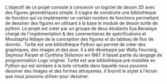 L'objectif de ce projet consiste à concevoir un logiciel de dessin 2D avec des figures géométriques simple. Il s’agira de construire une bibliothèque de fonction qui va implémenter un certain nombre de fonctions permettant de dessiner des figures en utilisant à la base le module de dessin turtle de python. Le projet est créer par un groupe de deux étudiants Eya Benalaya chargé de l'implémentation & des commentaires de spécifications et Moustapha Ndiaye de la conception des figures et du tableau de flux de donnés . Turtle est une bibliothèque Python qui permet de créer des graphiques, des images et des jeux. Il a été développé par Wally Feurzeig, Seymour Parpet et Cynthina Slolomon en 1967. Il faisait partie du langage de programmation Logo original. Turtle est une bibliothèque pré-installée en Python qui est similaire à la toile virtuelle dans laquelle nous pouvons dessiner des images et des formes attrayantes. Il fournit le stylet à l'écran que nous pouvons utiliser pour dessiner.
